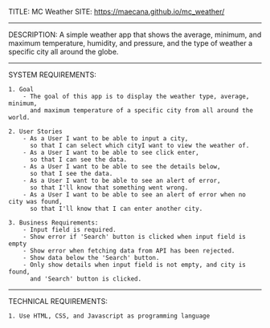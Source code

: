 TITLE: MC Weather
SITE: https://maecana.github.io/mc_weather/
___________________________

DESCRIPTION: 
A simple weather app that shows the average, minimum, and maximum temperature, humidity, and pressure, and the type of weather a specific city all around the globe.

____________________
SYSTEM REQUIREMENTS:

    1. Goal
        - The goal of this app is to display the weather type, average, minimum, 
          and maximum temperature of a specific city from all around the world.

    2. User Stories
        - As a User I want to be able to input a city,
          so that I can select which cityI want to view the weather of.
        - As a User I want to be able to see click enter,
          so that I can see the data.
        - As a User I want to be able to see the details below,
          so that I see the data.
        - As a User I want to be able to see an alert of error,
          so that I'll know that something went wrong.
        - As a User I want to be able to see an alert of error when no city was found,
          so that I'll know that I can enter another city.

    3. Business Requirements:
        - Input field is required.
        - Show error if 'Search' button is clicked when input field is empty
        - Show error when fetching data from API has been rejected.
        - Show data below the 'Search' button.
        - Only show details when input field is not empty, and city is found,
          and 'Search' button is clicked.
____________________
TECHNICAL REQUIREMENTS:

    1. Use HTML, CSS, and Javascript as programming language